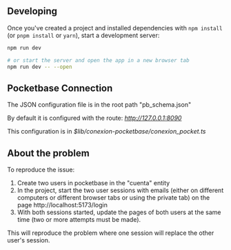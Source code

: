 ## Developing

Once you've created a project and installed dependencies with `npm install` (or `pnpm install` or `yarn`), start a development server:

```bash
npm run dev

# or start the server and open the app in a new browser tab
npm run dev -- --open
```

## Pocketbase Connection

The JSON configuration file is in the root path "pb_schema.json"

By default it is configured with the route: *http://127.0.0.1:8090*

This configuration is in *$lib/conexion-pocketbase/conexion_pocket.ts*

## About the problem

To reproduce the issue:

1. Create two users in pocketbase in the "cuenta" entity
2. In the project, start the two user sessions with emails (either on different computers or different browser tabs or using the private tab) on the page http://localhost:5173/login
3. With both sessions started, update the pages of both users at the same time (two or more attempts must be made).

This will reproduce the problem where one session will replace the other user's session.

